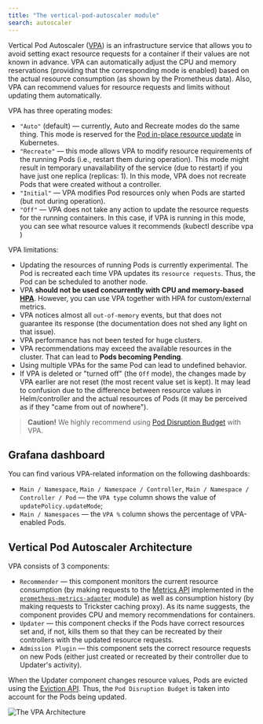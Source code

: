 ```yaml
---
title: "The vertical-pod-autoscaler module"
search: autoscaler
---
```


Vertical Pod Autoscaler ([VPA](https://github.com/kubernetes/autoscaler/tree/master/vertical-pod-autoscaler)) is an infrastructure service that allows you to avoid setting exact resource requests for a container if their values are not known in advance. VPA can automatically adjust the CPU and memory reservations (providing that the corresponding mode is enabled) based on the actual resource consumption (as shown by the Prometheus data).
Also, VPA can recommend values for resource requests and limits without updating them automatically.

VPA has three operating modes:
- `"Auto"` (default) — currently, Auto and Recreate modes do the same thing. This mode is reserved for the [Pod in-place resource update](https://github.com/kubernetes/design-proposals-archive/blob/main/autoscaling/vertical-pod-autoscaler.md#in-place-updates) in Kubernetes.
- `"Recreate"` — this mode allows VPA to modify resource requirements of the running Pods (i.e., restart them during operation). This mode might result in temporary unavailability of the service (due to restart) if you have just one replica (replicas: 1). In this mode, VPA does not recreate Pods that were created without a controller.
- `"Initial"` — VPA modifies Pod resources only when Pods are started (but not during operation).
- `"Off"` — VPA does not take any action to update the resource requests for the running containers. In this case, if VPA is running in this mode, you can see what resource values it recommends (kubectl describe vpa <vpa-name>)

VPA limitations:
- Updating the resources of running Pods is currently experimental. The Pod is recreated each time VPA updates its `resource requests`. Thus, the Pod can be scheduled to another node.
- VPA **should not be used concurrently with CPU and memory-based [HPA](https://kubernetes.io/docs/tasks/run-application/horizontal-pod-autoscale/)**. However, you can use VPA together with HPA for custom/external metrics.
- VPA notices almost all `out-of-memory` events, but that does not guarantee its response (the documentation does not shed any light on that issue).
- VPA performance has not been tested for huge clusters.
- VPA recommendations may exceed the available resources in the cluster. That can lead to **Pods becoming Pending**.
- Using multiple VPAs for the same Pod can lead to undefined behavior.
- If VPA is deleted or "turned off" (the `Off` mode), the changes made by VPA earlier are not reset (the most recent value set is kept). It may lead to confusion due to the difference between resource values in Helm/controller and the actual resources of Pods (it may be perceived as if they "came from out of nowhere").

> **Caution!** We highly recommend using [Pod Disruption Budget](https://kubernetes.io/docs/tasks/run-application/configure-pdb/) with VPA.

## Grafana dashboard

You can find various VPA-related information on the following dashboards:
- `Main / Namespace`, `Main / Namespace / Controller`, `Main / Namespace / Controller / Pod` — the `VPA type` column shows the value of `updatePolicy.updateMode`;
- `Main / Namespaces` — the `VPA %` column shows the percentage of VPA-enabled Pods.

## Vertical Pod Autoscaler Architecture

VPA consists of 3 components:
- `Recommender` — this component monitors the current resource consumption (by making requests to the [Metrics API](https://github.com/kubernetes/design-proposals-archive/blob/main/instrumentation/resource-metrics-api.md) implemented in the [`prometheus-metrics-adapter`](../../modules/301-prometheus-metrics-adapter/) module) as well as consumption history (by making requests to Trickster caching proxy). As its name suggests, the component provides CPU and memory recommendations for containers.
- `Updater` — this component checks if the Pods have correct resources set and, if not, kills them so that they can be recreated by their controllers with the updated resource requests.
- `Admission Plugin` — this component sets the correct resource requests on new Pods (either just created or recreated by their controller due to Updater's activity).

When the Updater component changes resource values, Pods are evicted using the [Eviction API](https://kubernetes.io/docs/tasks/administer-cluster/safely-drain-node/#the-eviction-api). Thus, the `Pod Disruption Budget` is taken into account for the Pods being updated.

![The VPA Architecture](https://raw.githubusercontent.com/kubernetes/design-proposals-archive/acc25e14ca83dfda4f66d8cb1f1b491f26e78ffe/autoscaling/images/vpa-architecture.png)
